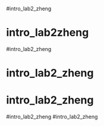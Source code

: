 #intro_lab2_zheng
# intro_lab2zheng
#intro_lab2_zheng
# intro_lab2_zheng
# intro_lab2_zheng
#intro_lab2_zheng
#intro_lab2_zheng
